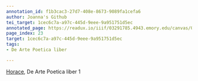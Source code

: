 ```yaml
---
annotation_id: f1b3cac3-27d7-408e-8673-9089fa1cefa6
author: Joanna's Github
tei_target: 1cec6c7a-a97c-445d-9eee-9a951751d5ec
annotated_page: https://readux.io/iiif/03291785.4943.emory.edu/canvas/03291785.4943.emory.edu$24
page_index: 23
target: 1cec6c7a-a97c-445d-9eee-9a951751d5ec
tags:
- De Arte Poetica liber

---
```

<p><a title="Perseus" href="http://data.perseus.org/citations/urn:cts:latinLit:phi0893.phi006.perseus-lat1:1-43">Horace</a>, De Arte Poetica liber 1</p>